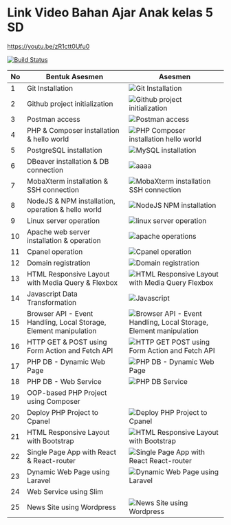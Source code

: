 # Link Video Bahan Ajar Anak kelas 5 SD

https://youtu.be/zR1ctt0Ufu0

[![Build Status](https://img.shields.io/badge/YouTube-FF0000?style=for-the-badge&logo=youtube&logoColor=white)](https://youtu.be/AUEFbA2OGEY)




| No | Bentuk Asesmen | Asesmen |
|---|---|---|
| 1 | Git Installation | ![Git Installation](https://user-images.githubusercontent.com/82139022/209856699-0b7e6f6e-c5d5-4bf5-ac06-4fb84ddaf878.png) |
| 2 | Github project initialization | ![Github project initialization](https://user-images.githubusercontent.com/82139022/209856832-8ebc4aed-5b21-4f5a-bc8c-325d293c90e1.png) |
| 3 | Postman access | ![Postman access](https://user-images.githubusercontent.com/82139022/209857055-1646db8f-f949-4fec-9e47-15d5ec1cfcb3.png) | 
| 4 | PHP & Composer installation & hello world |![PHP   Composer installation   hello world](https://user-images.githubusercontent.com/82139022/209857243-0cecc308-d772-4b70-a303-7dbbed60ae3e.png) |
| 5 | PostgreSQL installation | ![MySQL installation](https://user-images.githubusercontent.com/82139022/209857791-34f57cec-da10-4a80-b959-236e1beadb0b.png) |
| 6 | DBeaver installation & DB connection |![aaaa](https://user-images.githubusercontent.com/82139022/209858519-2c36587b-5478-4878-b2ce-a53f8db5b93e.png) |
| 7 | MobaXterm installation & SSH connection | ![MobaXterm installation   SSH connection](https://user-images.githubusercontent.com/82139022/209857483-dd553e85-30a6-45b0-bc49-8d55570aba08.png) |
| 8 | NodeJS & NPM installation, operation & hello world | ![NodeJS   NPM installation](https://user-images.githubusercontent.com/82139022/210085198-12cfc321-abee-4504-8688-18b0efe39e2e.png) |
| 9 | Linux server operation | ![linux server operation](https://user-images.githubusercontent.com/82139022/210084023-48b57d08-7d1d-4fb7-94ec-8c5b98c3ec0b.png) |
| 10 | Apache web server installation & operation | ![apache operations](https://user-images.githubusercontent.com/82139022/210084263-44f2d18c-1acb-48d5-80d8-79c20a262012.png) |
| 11 | Cpanel operation | ![Cpanel operation](https://user-images.githubusercontent.com/82139022/210084476-b820c869-4806-4d71-beb1-a4b0329ac72d.png) |
| 12 | Domain registration | ![Domain registration](https://user-images.githubusercontent.com/82139022/210084508-b2811716-2167-4fb9-a588-828b1d967d7a.png) |
| 13 | HTML Responsive Layout with Media Query & Flexbox | ![HTML Responsive Layout with Media Query   Flexbox](https://user-images.githubusercontent.com/82139022/210084488-4e25371c-13af-4789-ba19-1628e81aa415.png) |
| 14 | Javascript Data Transformation | ![Javascript](https://user-images.githubusercontent.com/82139022/210138470-f9342ff2-8ad1-4bc9-97ac-649323a137d6.png) |
| 15 | Browser API - Event Handling, Local Storage, Element manipulation | ![Browser API - Event Handling, Local Storage, Element manipulation](https://user-images.githubusercontent.com/82139022/210138496-f74ed76d-053c-44eb-9f42-03ba7cf3a65a.png) |
| 16 | HTTP GET & POST using Form Action and Fetch API | ![HTTP GET   POST using Form Action and Fetch API](https://user-images.githubusercontent.com/82139022/210138003-51b31b0d-ab9e-476b-aac5-1a42e9986313.png) |
| 17 | PHP DB - Dynamic Web Page | ![PHP DB - Dynamic Web Page](https://user-images.githubusercontent.com/82139022/210138241-187a9b0b-c93d-4dd1-bcf2-6c27a3661f45.png) |
| 18 | PHP DB - Web Service | ![PHP DB Service](https://user-images.githubusercontent.com/82139022/210138081-168e6820-b1e8-4c25-bd84-7cabfe01e186.png) |
| 19 | OOP-based PHP Project using Composer | |
| 20 | Deploy PHP Project to Cpanel | ![Deploy PHP Project to Cpanel](https://user-images.githubusercontent.com/82139022/210085378-04ab7b20-03de-46d5-8085-42384a7d856c.png) |
| 21 | HTML Responsive Layout with Bootstrap | ![HTML Responsive Layout with Bootstrap](https://user-images.githubusercontent.com/82139022/210085489-4ea5e46c-07d6-4ded-b571-ccc22f7bc2c2.png) |
| 22 | Single Page App with React & React-router | ![Single Page App with React   React-router](https://user-images.githubusercontent.com/82139022/210085872-6ee1cc91-562f-49b3-aded-253fb12f4e37.png) |
| 23 | Dynamic Web Page using Laravel | ![Dynamic Web Page using Laravel](https://user-images.githubusercontent.com/82139022/210085553-925dd90c-be86-41ca-88fb-43b0377f4cd5.png) |
| 24 | Web Service using Slim | |
| 25 | News Site using Wordpress | ![News Site using Wordpress](https://user-images.githubusercontent.com/82139022/210085859-0694a9e8-fb06-44a5-9899-7d815cc022d0.png) |
